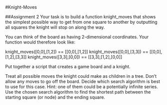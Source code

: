 #Knight-Moves

##Assignment 2
Your task is to build a function knight_moves that shows the simplest possible way to get from one square to another by outputting all squares the knight will stop on along the way.

You can think of the board as having 2-dimensional coordinates. Your function would therefore look like:

knight_moves([0,0],[1,2]) == [[0,0],[1,2]]
knight_moves([0,0],[3,3]) == [[0,0],[1,2],[3,3]]
knight_moves([3,3],[0,0]) == [[3,3],[1,2],[0,0]]

Put together a script that creates a game board and a knight.

Treat all possible moves the knight could make as children in a tree. Don’t allow any moves to go off the board.
Decide which search algorithm is best to use for this case. Hint: one of them could be a potentially infinite series.
Use the chosen search algorithm to find the shortest path between the starting square (or node) and the ending square. 
